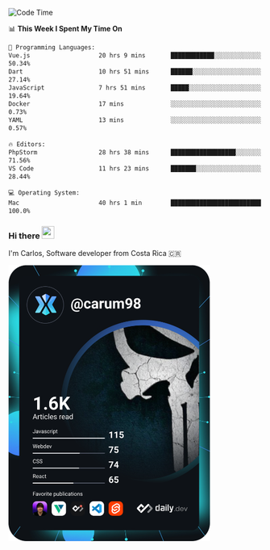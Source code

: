 
<!--START_SECTION:waka-->
![Code Time](http://img.shields.io/badge/Code%20Time-9%2C217%20hrs%2040%20mins-blue)

📊 **This Week I Spent My Time On** 

```text
💬 Programming Languages: 
Vue.js                   20 hrs 9 mins       ████████████░░░░░░░░░░░░░   50.34% 
Dart                     10 hrs 51 mins      ██████░░░░░░░░░░░░░░░░░░░   27.14% 
JavaScript               7 hrs 51 mins       █████░░░░░░░░░░░░░░░░░░░░   19.64% 
Docker                   17 mins             ░░░░░░░░░░░░░░░░░░░░░░░░░   0.73% 
YAML                     13 mins             ░░░░░░░░░░░░░░░░░░░░░░░░░   0.57%

🔥 Editors: 
PhpStorm                 28 hrs 38 mins      ██████████████████░░░░░░░   71.56% 
VS Code                  11 hrs 23 mins      ███████░░░░░░░░░░░░░░░░░░   28.44%

💻 Operating System: 
Mac                      40 hrs 1 min        █████████████████████████   100.0%

```


<!--END_SECTION:waka-->

### Hi there <img src="https://media.giphy.com/media/hvRJCLFzcasrR4ia7z/giphy.gif" width="25px" height="25px">

I'm Carlos, Software developer from Costa Rica 🇨🇷

<a href="https://app.daily.dev/carum98"><img src="https://github.com/carum98/carum98/blob/main/devcard.svg" width="400" alt="Carlos Umaña Acevedo's Dev Card"/></a>
